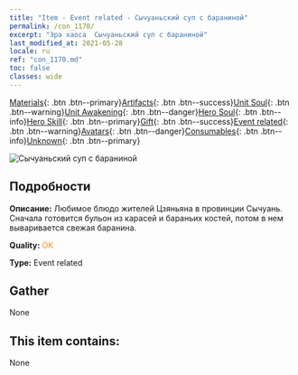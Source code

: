 ```yaml
---
title: "Item - Event related - Сычуаньский суп с бараниной"
permalink: /con_1170/
excerpt: "Эра хаоса  Сычуаньский суп с бараниной"
last_modified_at: 2021-05-28
locale: ru
ref: "con_1170.md"
toc: false
classes: wide
---
```

 [Materials](/ItemsRU/){: .btn .btn--primary}[Artifacts](/ItemsRU/Artifacts/){: .btn .btn--success}[Unit Soul](/ItemsRU/UnitSoul/){: .btn .btn--warning}[Unit Awakening](/ItemsRU/UnitAwakening/){: .btn .btn--danger}[Hero Soul](/ItemsRU/HeroSoul/){: .btn .btn--info}[Hero Skill](/ItemsRU/HeroSkill/){: .btn .btn--primary}[Gift](/ItemsRU/Gift/){: .btn .btn--success}[Event related](/ItemsRU/Events/){: .btn .btn--warning}[Avatars](/ItemsRU/Avatars/){: .btn .btn--danger}[Consumables](/ItemsRU/Consumables/){: .btn .btn--info}[Unknown](/ItemsRU/Unknown/){: .btn .btn--primary}

 ![Сычуаньский суп с бараниной](/images/t/i_81511131.png)

## Подробности
 **Описание:** Любимое блюдо жителей Цзяньяна в провинции Сычуань. Сначала готовится бульон из карасей и бараньих костей, потом в нем вываривается свежая баранина.

 **Quality:** <span style="color: #FF8C00">OK</span>

 **Type:** Event related

## Gather

  None

## This item contains:

  None

